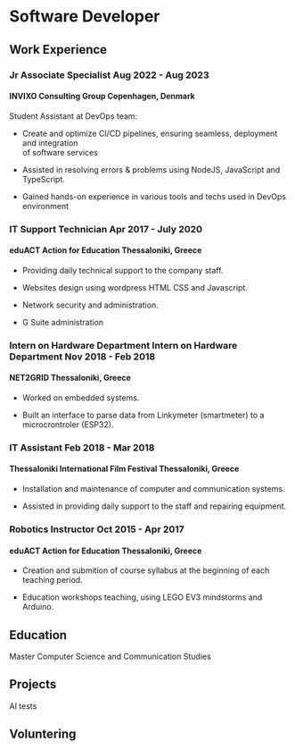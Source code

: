 # Software Developer

## Work Experience
###  Jr Associate Specialist  Aug 2022 - Aug 2023
#### INVIXO Consulting Group  Copenhagen, Denmark
 Student Assistant at DevOps team:
  
- Create and optimize CI/CD pipelines, ensuring seamless, deployment and integration  
    of software services
-  Assisted in resolving errors & problems using NodeJS, JavaScript and TypeScript.

-  Gained hands-on experience in various tools and techs used in DevOps environment
  
### IT Support Technician  Apr 2017 - July 2020
#### eduACT Action for Education Thessaloniki, Greece
 - Providing daily technical support to the company staff.
   
 - Websites design using wordpress HTML CSS and Javascript.
 
 - Network security and administration.
   
 - G Suite administration
 
### Intern on Hardware Department Intern on Hardware Department Nov 2018 - Feb 2018
#### NET2GRID Thessaloniki, Greece

 - Worked on embedded systems.
   
 - Built an interface to parse data from Linkymeter (smartmeter) to a microcrontroler (ESP32).
 
### IT Assistant Feb 2018 - Mar 2018
#### Thessaloniki International Film Festival Thessaloniki, Greece

 - Installation and maintenance of computer and communication systems.
      
 - Assisted in providing daily support to the staff and repairing equipment.
   
### Robotics Instructor     Oct 2015 - Apr 2017
#### eduACT Action for Education Thessaloniki, Greece

- Creation and submition of course syllabus at the beginning of each teaching period.
  
- Education workshops teaching, using LEGO EV3 mindstorms and Arduino.
  
## Education
Master Computer Science and Communication Studies

## Projects
AI tests

## Voluntering
